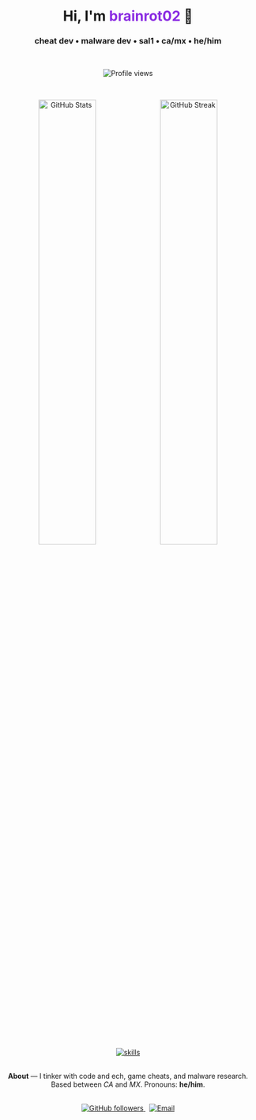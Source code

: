 <h1 align="center">
  Hi, I'm <span style="color:#8A2BE2;">brainrot02</span> 👋
</h1>
<h3 align="center">cheat dev • malware dev • sal1 • ca/mx • he/him</h3>

<br/>

<p align="center">
  <img src="https://komarev.com/ghpvc/?username=brainrot02back&label=Profile%20Views&color=8B0000&style=for-the-badge" alt="Profile views"/>
</p>

<br/>

<p align="center">
  <img src="https://github-readme-stats.vercel.app/api?username=brainrot02back&show_icons=true&hide_border=true&bg_color=000000&title_color=8B0000&text_color=FFFFFF&icon_color=8B0000" alt="GitHub Stats" width="48%"/>
  <img src="https://github-readme-streak-stats.herokuapp.com/?user=brainrot02back&hide_border=true&background=000000&currStreakLabel=8B0000&sideLabels=8B0000&sideNums=FFFFFF&dates=AAAAAA&stroke=FFFFFF&ring=8B0000&fire=8B0000&currStreakNum=FFFFFF" alt="GitHub Streak" width="48%"/>
</p>


<br/>

<p align="center">
  <a href="https://github.com/brainrot02back">
    <img src="https://skillicons.dev/icons?i=cpp,csharp,python,rust,linux,windows,vscode,github" alt="skills" />
  </a>
</p>

<br/>

<p align="center" style="max-width:720px;margin:0 auto;">
  <strong>About</strong> — I tinker with code and ech, game cheats, and malware research. Based between <em>CA</em> and <em>MX</em>. Pronouns: <strong>he/him</strong>.
</p>

<br/>

<p align="center">
  <a href="https://github.com/brainrot02back">
    <img alt="GitHub followers" src="https://img.shields.io/github/followers/brainrot02back?label=Follow&style=for-the-badge&color=8B0000" />
  </a>
  &nbsp;
  <a href="mailto:your-brainrot02alt@outlook.com">
    <img alt="Email" src="https://img.shields.io/badge/Email-✉️-8B0000?style=for-the-badge&logo=gmail" />
  </a>
</p>

